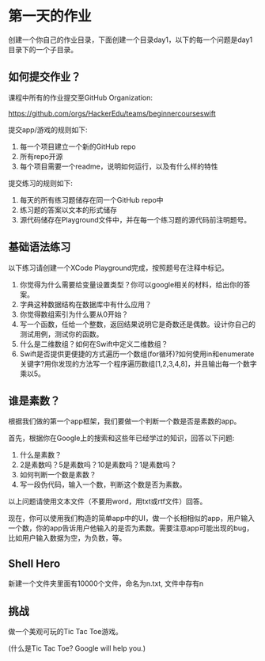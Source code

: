 # 第一天的作业

创建一个你自己的作业目录，下面创建一个目录day1，以下的每一个问题是day1目录下的一个子目录。

## 如何提交作业？

课程中所有的作业提交至GitHub Organization:

https://github.com/orgs/HackerEdu/teams/beginnercourseswift

提交app/游戏的规则如下:

1. 每一个项目建立一个新的GitHub repo
2. 所有repo开源
3. 每个项目需要一个readme，说明如何运行，以及有什么样的特性

提交练习的规则如下:

1. 每天的所有练习题储存在同一个GitHub repo中
2. 练习题的答案以文本的形式储存
3. 源代码储存在Playground文件中，并在每一个练习题的源代码前注明题号。


## 基础语法练习

以下练习请创建一个XCode Playground完成，按照题号在注释中标记。

1. 你觉得为什么需要给变量设置类型？你可以google相关的材料，给出你的答案。
2. 字典这种数据结构在数据库中有什么应用？
3. 你觉得数组索引为什么要从0开始？
4. 写一个函数，任给一个整数，返回结果说明它是奇数还是偶数。设计你自己的测试用例，测试你的函数。
5. 什么是二维数组？如何在Swift中定义二维数组？
6. Swift是否提供更便捷的方式遍历一个数组(for循环)?如何使用in和enumerate关键字?用你发现的方法写一个程序遍历数组[1,2,3,4,8]，并且输出每一个数字乘以5。

## 谁是素数？

根据我们做的第一个app框架，我们要做一个判断一个数是否是素数的app。

首先，根据你在Google上的搜索和这些年已经学过的知识，回答以下问题:

1. 什么是素数？
2. 2是素数吗？5是素数吗？10是素数吗？1是素数吗？
3. 如何判断一个数是素数？
4. 写一段伪代码，输入一个数，判断这个数是否为素数。

以上问题请使用文本文件（不要用word，用txt或rtf文件）回答。

现在，你可以使用我们构造的简单app中的UI，做一个长相相似的app，用户输入一个数，你的app告诉用户他输入的是否为素数。需要注意app可能出现的bug，比如用户输入数据为空，为负数，等。

## Shell Hero

新建一个文件夹里面有10000个文件，命名为n.txt, 文件中存有n

## 挑战

做一个美观可玩的Tic Tac Toe游戏。

(什么是Tic Tac Toe? Google will help you.)
